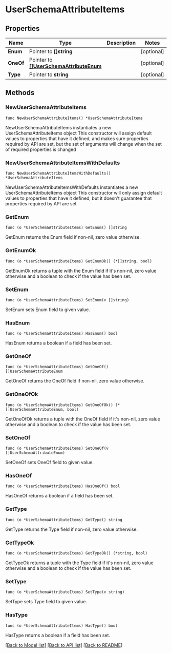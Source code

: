 # UserSchemaAttributeItems

## Properties

Name | Type | Description | Notes
------------ | ------------- | ------------- | -------------
**Enum** | Pointer to **[]string** |  | [optional] 
**OneOf** | Pointer to [**[]UserSchemaAttributeEnum**](UserSchemaAttributeEnum.md) |  | [optional] 
**Type** | Pointer to **string** |  | [optional] 

## Methods

### NewUserSchemaAttributeItems

`func NewUserSchemaAttributeItems() *UserSchemaAttributeItems`

NewUserSchemaAttributeItems instantiates a new UserSchemaAttributeItems object
This constructor will assign default values to properties that have it defined,
and makes sure properties required by API are set, but the set of arguments
will change when the set of required properties is changed

### NewUserSchemaAttributeItemsWithDefaults

`func NewUserSchemaAttributeItemsWithDefaults() *UserSchemaAttributeItems`

NewUserSchemaAttributeItemsWithDefaults instantiates a new UserSchemaAttributeItems object
This constructor will only assign default values to properties that have it defined,
but it doesn't guarantee that properties required by API are set

### GetEnum

`func (o *UserSchemaAttributeItems) GetEnum() []string`

GetEnum returns the Enum field if non-nil, zero value otherwise.

### GetEnumOk

`func (o *UserSchemaAttributeItems) GetEnumOk() (*[]string, bool)`

GetEnumOk returns a tuple with the Enum field if it's non-nil, zero value otherwise
and a boolean to check if the value has been set.

### SetEnum

`func (o *UserSchemaAttributeItems) SetEnum(v []string)`

SetEnum sets Enum field to given value.

### HasEnum

`func (o *UserSchemaAttributeItems) HasEnum() bool`

HasEnum returns a boolean if a field has been set.

### GetOneOf

`func (o *UserSchemaAttributeItems) GetOneOf() []UserSchemaAttributeEnum`

GetOneOf returns the OneOf field if non-nil, zero value otherwise.

### GetOneOfOk

`func (o *UserSchemaAttributeItems) GetOneOfOk() (*[]UserSchemaAttributeEnum, bool)`

GetOneOfOk returns a tuple with the OneOf field if it's non-nil, zero value otherwise
and a boolean to check if the value has been set.

### SetOneOf

`func (o *UserSchemaAttributeItems) SetOneOf(v []UserSchemaAttributeEnum)`

SetOneOf sets OneOf field to given value.

### HasOneOf

`func (o *UserSchemaAttributeItems) HasOneOf() bool`

HasOneOf returns a boolean if a field has been set.

### GetType

`func (o *UserSchemaAttributeItems) GetType() string`

GetType returns the Type field if non-nil, zero value otherwise.

### GetTypeOk

`func (o *UserSchemaAttributeItems) GetTypeOk() (*string, bool)`

GetTypeOk returns a tuple with the Type field if it's non-nil, zero value otherwise
and a boolean to check if the value has been set.

### SetType

`func (o *UserSchemaAttributeItems) SetType(v string)`

SetType sets Type field to given value.

### HasType

`func (o *UserSchemaAttributeItems) HasType() bool`

HasType returns a boolean if a field has been set.


[[Back to Model list]](../README.md#documentation-for-models) [[Back to API list]](../README.md#documentation-for-api-endpoints) [[Back to README]](../README.md)


